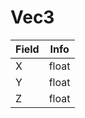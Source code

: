 # Vec3

<table><thead><tr><th>Field</th><th>Info</th></tr></thead><tbody>
<tr><td>X</td><td>float</td></tr>
<tr><td>Y</td><td>float</td></tr>
<tr><td>Z</td><td>float</td></tr>
</tbody></table>